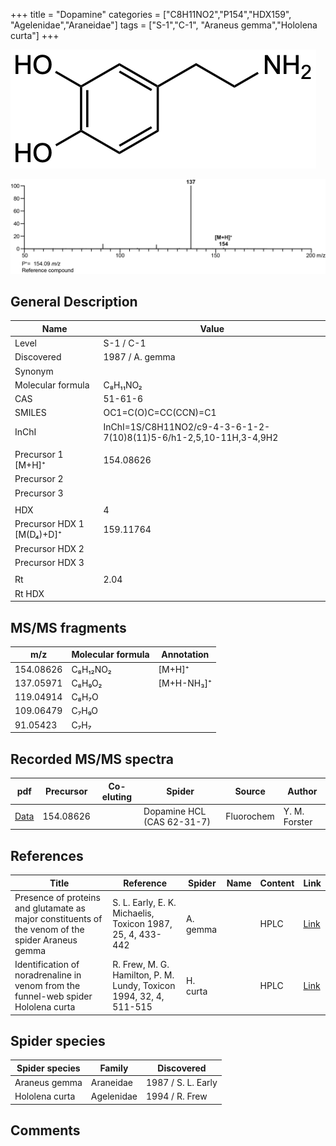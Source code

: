 +++
title = "Dopamine"
categories = ["C8H11NO2","P154","HDX159",
"Agelenidae","Araneidae"]
tags = ["S-1","C-1",
"Araneus gemma","Hololena curta"]
+++

![](/img/Dopamine.png)

![](/img_MSMS/154_Dopamine.png)

## General Description

| Name                      | Value           |
|---------------------------|-----------------|
| Level                     | S-1 / C-1               |
| Discovered                | 1987 / A. gemma |
| Synonym                   |                 |
| Molecular formula         | C₈H₁₁NO₂        |
| CAS                       | 51-61-6         |
| SMILES | OC1=C(O)C=CC(CCN)=C1  |
| InChI  | InChI=1S/C8H11NO2/c9-4-3-6-1-2-7(10)8(11)5-6/h1-2,5,10-11H,3-4,9H2  |
|                           |                 |
| Precursor 1 [M+H]⁺        | 154.08626       |
| Precursor 2               |                 |
| Precursor 3               |                 |
|                           |                 |
| HDX                       | 4               |
| Precursor HDX 1 [M(D₄)+D]⁺ | 159.11764       |
| Precursor HDX 2           |                 |
| Precursor HDX 3           |                 |
|                           |                 |
| Rt                        | 2.04            |
| Rt HDX                    |                 |

## MS/MS fragments

| m/z       | Molecular formula | Annotation |
|-----------|-------------------|------------|
| 154.08626 | C₈H₁₂NO₂          | [M+H]⁺     |
| 137.05971 | C₈H₉O₂            | [M+H-NH₃]⁺ |
| 119.04914 | C₈H₇O            |            |
| 109.06479 | C₇H₉O            |            |
| 91.05423  | C₇H₇              |            |

## Recorded MS/MS spectra

| pdf                                | Precursor | Co-eluting | Spider                     | Source     | Author        |
|------------------------------------|-----------|------------|----------------------------|------------|---------------|
| [Data](/pdf/154_Dopamine_2-04.pdf) | 154.08626 |            | Dopamine HCL (CAS 62-31-7) | Fluorochem | Y. M. Forster |

## References

| Title                                                                                             | Reference                                                          | Spider   | Name | Content | Link                                         |
|---------------------------------------------------------------------------------------------------|--------------------------------------------------------------------|----------|------|---------|----------------------------------------------|
| Presence of proteins and glutamate as major constituents of the venom of the spider Araneus gemma | S. L. Early, E. K. Michaelis, Toxicon 1987, 25, 4, 433-442         | A. gemma |      | HPLC    | [Link](https://doi.org/10.1016/0041-0101(87)90077-8) |
| Identification of noradrenaline in venom from the funnel-web spider Hololena curta                | R. Frew, M. G. Hamilton, P. M. Lundy, Toxicon 1994, 32, 4, 511-515 | H. curta |      | HPLC    | [Link](https://doi.org/10.1016/0041-0101(94)90303-4) |

## Spider species

| Spider species | Family     | Discovered         |
|----------------|------------|--------------------|
| Araneus gemma  | Araneidae  | 1987 / S. L. Early |
| Hololena curta | Agelenidae | 1994 / R. Frew     |

## Comments